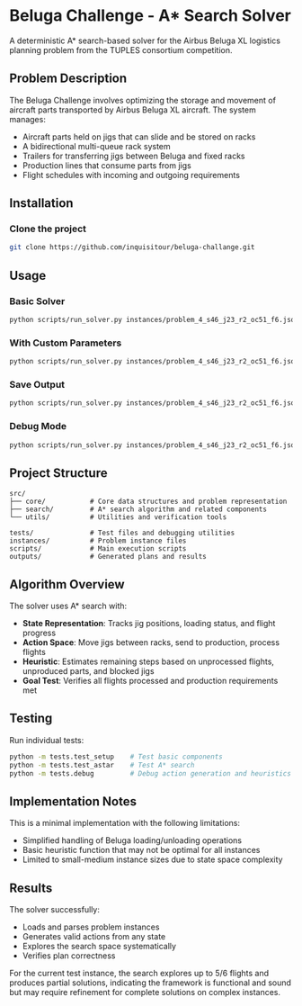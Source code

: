 # Beluga Challenge - A* Search Solver

A deterministic A* search-based solver for the Airbus Beluga XL logistics planning problem from the TUPLES consortium competition.

## Problem Description

The Beluga Challenge involves optimizing the storage and movement of aircraft parts transported by Airbus Beluga XL aircraft. The system manages:
- Aircraft parts held on jigs that can slide and be stored on racks
- A bidirectional multi-queue rack system
- Trailers for transferring jigs between Beluga and fixed racks
- Production lines that consume parts from jigs
- Flight schedules with incoming and outgoing requirements

## Installation

### Clone the project
```bash
git clone https://github.com/inquisitour/beluga-challange.git
```

## Usage

### Basic Solver
```bash
python scripts/run_solver.py instances/problem_4_s46_j23_r2_oc51_f6.json
```

### With Custom Parameters
```bash
python scripts/run_solver.py instances/problem_4_s46_j23_r2_oc51_f6.json --max-iterations 10000 --time-limit 60
```

### Save Output
```bash
python scripts/run_solver.py instances/problem_4_s46_j23_r2_oc51_f6.json --output outputs/plan.txt
```

### Debug Mode
```bash
python scripts/run_solver.py instances/problem_4_s46_j23_r2_oc51_f6.json --debug
```

## Project Structure

```
src/
├── core/           # Core data structures and problem representation
├── search/         # A* search algorithm and related components
└── utils/          # Utilities and verification tools

tests/              # Test files and debugging utilities
instances/          # Problem instance files
scripts/            # Main execution scripts
outputs/            # Generated plans and results
```

## Algorithm Overview

The solver uses A* search with:
- **State Representation**: Tracks jig positions, loading status, and flight progress
- **Action Space**: Move jigs between racks, send to production, process flights
- **Heuristic**: Estimates remaining steps based on unprocessed flights, unproduced parts, and blocked jigs
- **Goal Test**: Verifies all flights processed and production requirements met

## Testing

Run individual tests:
```bash
python -m tests.test_setup    # Test basic components
python -m tests.test_astar    # Test A* search
python -m tests.debug         # Debug action generation and heuristics
```

## Implementation Notes

This is a minimal implementation with the following limitations:
- Simplified handling of Beluga loading/unloading operations
- Basic heuristic function that may not be optimal for all instances
- Limited to small-medium instance sizes due to state space complexity

## Results

The solver successfully:
- Loads and parses problem instances
- Generates valid actions from any state
- Explores the search space systematically
- Verifies plan correctness

For the current test instance, the search explores up to 5/6 flights and produces partial solutions, indicating the framework is functional and sound but may require refinement for complete solutions on complex instances.